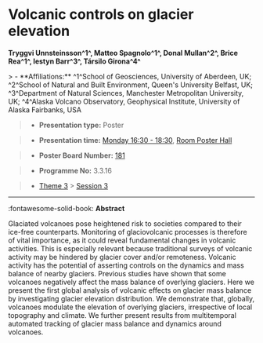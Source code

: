 # Volcanic controls on glacier elevation

**Tryggvi Unnsteinsson^1^, Matteo Spagnolo^1^, Donal Mullan^2^, Brice Rea^1^, Iestyn Barr^3^, Társilo Girona^4^**

<!-- more -->> - **Affiliations:** ^1^School of Geosciences, University of Aberdeen, UK; ^2^School of Natural and Built Environment, Queen's University Belfast, UK; ^3^Department of Natural Sciences, Manchester Metropolitan University, UK; ^4^Alaska Volcano Observatory, Geophysical Institute, University of Alaska Fairbanks, USA

> - **Presentation type:** Poster

> - **Presentation time:** [Monday 16:30 - 18:30](../sessions_comparison.md#__tabbed_1_6), [Room Poster Hall](../maps_venue.md#__tabbed_1_1)

> - **Poster Board Number:** [181](../map_poster_boards.md#monday)

> - **Programme No:** 3.3.16

> - [Theme 3](../theme3.md) > [Session 3](../sessions/session-3-3.md)

--- 

:fontawesome-solid-book: **Abstract**

Glaciated volcanoes pose heightened risk to societies compared to their ice-free counterparts. Monitoring of glaciovolcanic processes is therefore of vital importance, as it could reveal fundamental changes in volcanic activities. This is especially relevant because traditional surveys of volcanic activity may be hindered by glacier cover and/or remoteness. Volcanic activity has the potential of asserting controls on the dynamics and mass balance of nearby glaciers. Previous studies have shown that some volcanoes negatively affect the mass balance of overlying glaciers. Here we present the first global analysis of volcanic effects on glacier mass balance by investigating glacier elevation distribution. We demonstrate that, globally, volcanoes modulate the elevation of overlying glaciers, irrespective of local topography and climate. We further present results from multitemporal automated tracking of glacier mass balance and dynamics around volcanoes.

